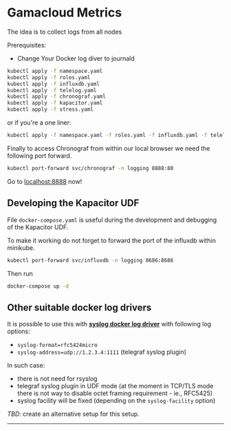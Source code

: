 # Gamacloud Metrics

The idea is to collect logs from all nodes

Prerequisites:
* Change Your Docker log diver to journald

```bash
kubectl apply -f namespace.yaml
kubectl apply -f roles.yaml
kubectl apply -f influxdb.yaml
kubectl apply -f telelog.yaml
kubectl apply -f chronograf.yaml
kubectl apply -f kapacitor.yaml
kubectl apply -f stress.yaml
```

or if you're a one liner:

```bash
kubectl apply -f namespace.yaml -f roles.yaml -f influxdb.yaml -f telelog.yaml -f chronograf.yaml -f kapacitor.yaml -f stress.yaml
```

Finally to access Chronograf from within our local browser we need the following port forward.

```bash
kubectl port-forward svc/chronograf -n logging 8888:80
```

Go to [localhost:8888](http://localhost:8888) now!

## Developing the Kapacitor UDF

File `docker-compose.yaml` is useful during the development and debugging of the Kapacitor UDF.

To make it working do not forget to forward the port of the influxdb within minikube.

```bash
kubectl port-forward svc/influxdb -n logging 8686:8686
```

Then run

```bash
docker-compose up -d
```

## Other suitable docker log drivers

It is possible to use this with **[syslog docker log driver](https://docs.docker.com/config/containers/logging/syslog/#options)** with following log options:

- `syslog-format=rfc5424micro`
- `syslog-address=udp://1.2.3.4:1111` (telegraf syslog plugin)

In such case:

- there is not need for rsyslog
- telegraf syslog plugin in UDF mode (at the moment in TCP/TLS mode there is not way to disable octet framing requirement - ie., RFC5425)
- syslog facility will be fixed (depending on the `syslog-facility` option)

_TBD_: create an alternative setup for this setup.

---
